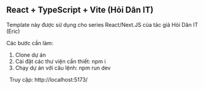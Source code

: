 ## React + TypeScript + Vite (Hỏi Dân IT)

Template này được sử dụng cho series React/Next.JS của tác giả Hỏi Dân IT (Eric)

Các bước cần làm:
1. Clone dự án
2. Cài đặt các thư viện cần thiết: npm i
3. Chạy dự án với câu lệnh: npm run dev

&nbsp;
Truy cập:  http://localhost:5173/

